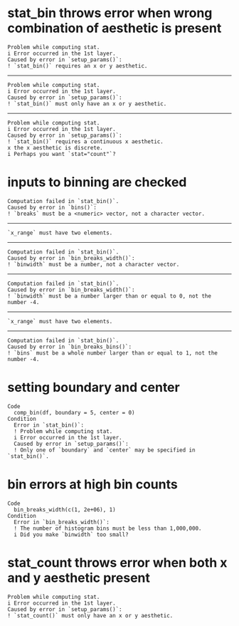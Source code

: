 # stat_bin throws error when wrong combination of aesthetic is present

    Problem while computing stat.
    i Error occurred in the 1st layer.
    Caused by error in `setup_params()`:
    ! `stat_bin()` requires an x or y aesthetic.

---

    Problem while computing stat.
    i Error occurred in the 1st layer.
    Caused by error in `setup_params()`:
    ! `stat_bin()` must only have an x or y aesthetic.

---

    Problem while computing stat.
    i Error occurred in the 1st layer.
    Caused by error in `setup_params()`:
    ! `stat_bin()` requires a continuous x aesthetic.
    x the x aesthetic is discrete.
    i Perhaps you want `stat="count"`?

# inputs to binning are checked

    Computation failed in `stat_bin()`.
    Caused by error in `bins()`:
    ! `breaks` must be a <numeric> vector, not a character vector.

---

    `x_range` must have two elements.

---

    Computation failed in `stat_bin()`.
    Caused by error in `bin_breaks_width()`:
    ! `binwidth` must be a number, not a character vector.

---

    Computation failed in `stat_bin()`.
    Caused by error in `bin_breaks_width()`:
    ! `binwidth` must be a number larger than or equal to 0, not the number -4.

---

    `x_range` must have two elements.

---

    Computation failed in `stat_bin()`.
    Caused by error in `bin_breaks_bins()`:
    ! `bins` must be a whole number larger than or equal to 1, not the number -4.

# setting boundary and center

    Code
      comp_bin(df, boundary = 5, center = 0)
    Condition
      Error in `stat_bin()`:
      ! Problem while computing stat.
      i Error occurred in the 1st layer.
      Caused by error in `setup_params()`:
      ! Only one of `boundary` and `center` may be specified in `stat_bin()`.

# bin errors at high bin counts

    Code
      bin_breaks_width(c(1, 2e+06), 1)
    Condition
      Error in `bin_breaks_width()`:
      ! The number of histogram bins must be less than 1,000,000.
      i Did you make `binwidth` too small?

# stat_count throws error when both x and y aesthetic present

    Problem while computing stat.
    i Error occurred in the 1st layer.
    Caused by error in `setup_params()`:
    ! `stat_count()` must only have an x or y aesthetic.

